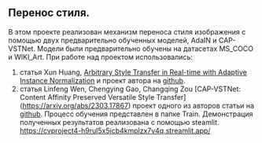 ﻿##  Перенос стиля.
В этом проекте реализован механизм переноса стиля изображения  с помощью двух предварительно обученных моделей, AdaIN и CAP-VSTNet.
Модели были предварительно обучены на датасетах MS_COCO и WIKI_Art.
При работе над проектом использовались:
1. статья Xun Huang, [Arbitrary Style Transfer in Real-time with Adaptive Instance Normalization](https://openaccess.thecvf.com/content_ICCV_2017/papers/Huang_Arbitrary_Style_Transfer_ICCV_2017_paper.pdf) и проект автора на [github](https://github.com/xunhuang1995/AdaIN-style).
2. статья Linfeng Wen, Chengying Gao, Changqing Zou  [CAP-VSTNet: Content Affinity Preserved Versatile Style Transfer] (https://arxiv.org/abs/2303.17867) проект одного из авторов статьи на [github](https://github.com/linfengWen98/CAP-VSTNet).
Процесс обучения представлен в папке Train.
Демонстрация полученных результатов реализована с помощью steamlit.
https://cvproject4-h9rul5x5jcb4kmplzx7v4q.streamlit.app/



